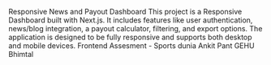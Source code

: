 Responsive News and Payout Dashboard
This project is a Responsive Dashboard built with Next.js. It includes features like user authentication, news/blog integration, a payout calculator, filtering, and export options. The application is designed to be fully responsive and supports both desktop and mobile devices.
Frontend Assesment - Sports dunia
Ankit Pant 
GEHU Bhimtal
